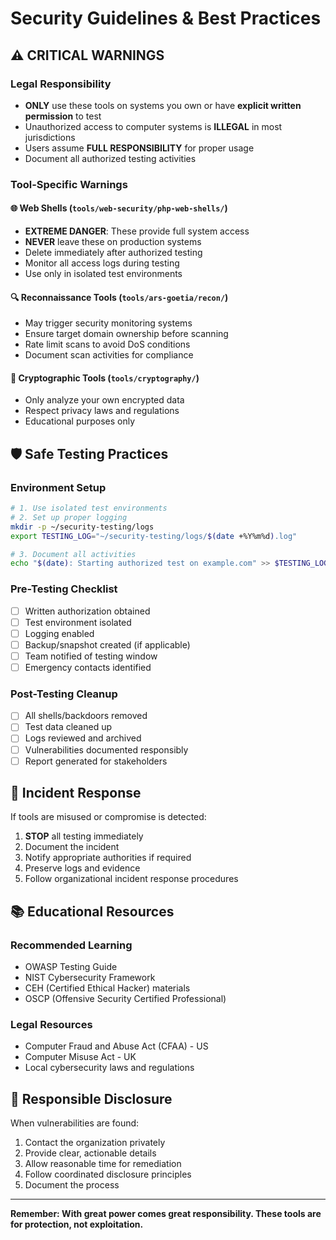 # Security Guidelines & Best Practices

## ⚠️ **CRITICAL WARNINGS**

### Legal Responsibility
- **ONLY** use these tools on systems you own or have **explicit written permission** to test
- Unauthorized access to computer systems is **ILLEGAL** in most jurisdictions
- Users assume **FULL RESPONSIBILITY** for proper usage
- Document all authorized testing activities

### Tool-Specific Warnings

#### 🌐 **Web Shells (`tools/web-security/php-web-shells/`)**
- **EXTREME DANGER**: These provide full system access
- **NEVER** leave these on production systems
- Delete immediately after authorized testing
- Monitor all access logs during testing
- Use only in isolated test environments

#### 🔍 **Reconnaissance Tools (`tools/ars-goetia/recon/`)**
- May trigger security monitoring systems
- Ensure target domain ownership before scanning
- Rate limit scans to avoid DoS conditions
- Document scan activities for compliance

#### 🔐 **Cryptographic Tools (`tools/cryptography/`)**
- Only analyze your own encrypted data
- Respect privacy laws and regulations
- Educational purposes only

## 🛡️ **Safe Testing Practices**

### Environment Setup
```bash
# 1. Use isolated test environments
# 2. Set up proper logging
mkdir -p ~/security-testing/logs
export TESTING_LOG="~/security-testing/logs/$(date +%Y%m%d).log"

# 3. Document all activities
echo "$(date): Starting authorized test on example.com" >> $TESTING_LOG
```

### Pre-Testing Checklist
- [ ] Written authorization obtained
- [ ] Test environment isolated
- [ ] Logging enabled
- [ ] Backup/snapshot created (if applicable)
- [ ] Team notified of testing window
- [ ] Emergency contacts identified

### Post-Testing Cleanup
- [ ] All shells/backdoors removed
- [ ] Test data cleaned up
- [ ] Logs reviewed and archived
- [ ] Vulnerabilities documented responsibly
- [ ] Report generated for stakeholders

## 🚨 **Incident Response**

If tools are misused or compromise is detected:

1. **STOP** all testing immediately
2. Document the incident
3. Notify appropriate authorities if required
4. Preserve logs and evidence
5. Follow organizational incident response procedures

## 📚 **Educational Resources**

### Recommended Learning
- OWASP Testing Guide
- NIST Cybersecurity Framework
- CEH (Certified Ethical Hacker) materials
- OSCP (Offensive Security Certified Professional)

### Legal Resources
- Computer Fraud and Abuse Act (CFAA) - US
- Computer Misuse Act - UK
- Local cybersecurity laws and regulations

## 🤝 **Responsible Disclosure**

When vulnerabilities are found:
1. Contact the organization privately
2. Provide clear, actionable details
3. Allow reasonable time for remediation
4. Follow coordinated disclosure principles
5. Document the process

---

**Remember: With great power comes great responsibility. These tools are for protection, not exploitation.**